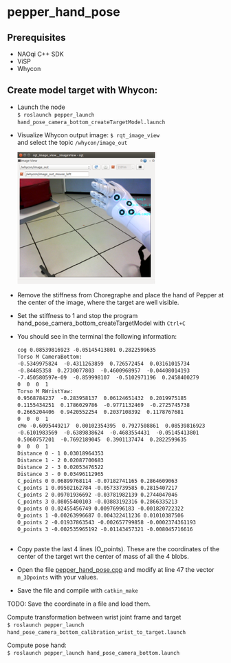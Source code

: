 # pepper_hand_pose


## Prerequisites
* NAOqi C++ SDK
* ViSP
* Whycon


## Create model target with Whycon:
* Launch the node  
 `$ roslaunch pepper_launch hand_pose_camera_bottom_createTargetModel.launch` 
* Visualize Whycon output image:
    `$ rqt_image_view`      
  and select the topic `/whycon/image_out`   

  <img src="img_doc/whycon.png" width="320">

* Remove the stiffness from Choregraphe and place the hand of Pepper at the center of the image, where the target are well visible.
* Set the stiffness to 1 and stop the program hand_pose_camera_bottom_createTargetModel with `Ctrl+C`
* You should see in the terminal the following information:   

    ```
    cog 0.08539816923 -0.05145413801 0.2822599635 
    Torso M CameraBottom:
    -0.5349975824  -0.4311263859  0.726572454  0.03161015734
    -0.84485358  0.2730077803  -0.4600968957  -0.04408014193
    -7.450580597e-09  -0.859998107  -0.5102971196  0.2458400279
    0  0  0  1
    Torso M RWristYaw:
    0.9568784237  -0.283958137  0.06124651432  0.2019975185
    0.1155434251  0.1786029786  -0.9771132469  -0.2725745738
    0.2665204406  0.9420552254  0.2037108392  0.1178767681
    0  0  0  1
    cMo -0.6095449217  0.00102354395  0.7927508861  0.08539816923
    -0.6101983569  -0.6389838624  -0.4683554431  -0.05145413801
    0.5060757201  -0.7692189045  0.3901137474  0.2822599635
    0  0  0  1
    Distance 0 - 1 0.03018964353 
    Distance 1 - 2 0.02087700683 
    Distance 2 - 3 0.02053476522 
    Distance 3 - 0 0.03496112965 
    C_points 0 0.06899768114 -0.07182741165 0.2864609063 
    C_points 1 0.09502162784 -0.05733739585 0.2815407217 
    C_points 2 0.09701936692 -0.03781982139 0.2744047046 
    C_points 3 0.08055400103 -0.03883192316 0.2866335213 
    O_points 0 0.02455456749 0.00976996183 -0.001820722322 
    O_points 1 -0.00263996687 0.004322411236 0.01010387506 
    O_points 2 -0.01937863543 -0.002657799858 -0.0002374361193 
    O_points 3 -0.002535965192 -0.01143457321 -0.008045716616 
    
    
    ```
* Copy paste the last 4 lines (O_points). These are the coordinates of the center of the target wrt the center of mass of all the 4 blobs.   
* Open the file [pepper_hand_pose.cpp](https://github.com/lagadic/pepper_hand_pose/blob/master/src/pepper_hand_pose.cpp#L47) and modify at line 47 the vector `m_3Dpoints` with your values.   
* Save the file and compile with `catkin_make`   

TODO: Save the coordinate in a file and load them.   


  
Compute transformation between wrist joint frame and target   
`$ roslaunch pepper_launch hand_pose_camera_bottom_calibration_wrist_to_target.launch`   

Compute pose hand:   
`$ roslaunch pepper_launch hand_pose_camera_bottom.launch`



